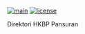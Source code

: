 [![main](https://github.com/hkbppansuran/hkbppansuran.github.io/actions/workflows/main.yml/badge.svg)](https://github.com/hkbppansuran/hkbppansuran.github.io/actions/workflows/main.yml)
[![license](https://img.shields.io/github/license/hkbppansuran/hkbppansuran.github.io)](https://github.com/hkbppansuran/hkbppansuran.github.io/blob/main/LICENSE)


Direktori HKBP Pansuran

